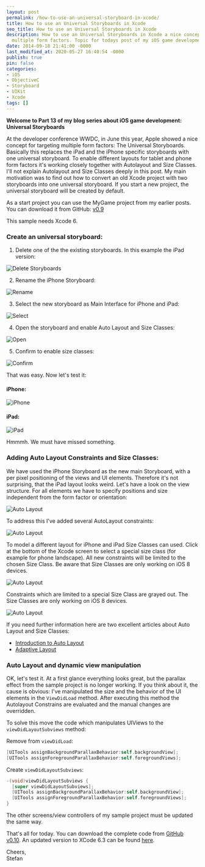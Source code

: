 ```yaml
---
layout: post
permalink: /how-to-use-an-universal-storyboard-in-xcode/
title: How to use an Universal Storyboards in Xcode
seo_title: How to use an Universal Storyboards in Xcode
description: How to use an Universal Storyboards in Xcode a nice concept for targeting
  multiple form factors. Topic for todays post of my iOS game development blog
date: 2014-09-18 21:41:00 -0000
last_modified_at: 2020-05-27 16:40:54 -0000
publish: true
pin: false
categories:
- iOS
- ObjectiveC
- Storyboard
- UIKit
- Xcode
tags: []
---
```

**Welcome to Part 13 of my blog series about iOS game development: Universal Storyboards**

At the developer conference WWDC, in June this year, Apple showed a nice concept for targeting multiple form factors: The Universal Storyboards. Basically this replaces the iPad and the iPhone specific storyboards with one universal storyboard. To enable different layouts for tablet and phone form factors it's working closely together with Autolayout and Size Classes. I'll not explain Autolayout and Size Classes deeply in this post. My main motivation was to find out how to convert an old Xcode project with two storyboards into one universal storyboard. If you start a new project, the universal storyboard will be created by default.

As a start project you can use the MyGame project from my earlier posts. You can download it from GitHub: [v0.9](https://github.com/stfnjstn/MyFirstGame/releases/tag/v0.9)

This sample needs Xcode 6.

### Create an universal storyboard:

1. Delete one of the the existing storyboards. In this example the iPad version:

![Delete Storyboards](/assets/2014/09/Bildschirmfoto-2014-08-10-um-23.43.12.png)

2. Rename the iPhone Storyboard:

![Rename](/assets/2014/09/Bildschirmfoto-2014-08-10-um-23.43.54-1.jpg)

3. Select the new storyboard as Main Interface for iPhone and iPad:

![Select](/assets/2014/09/Bildschirmfoto-2014-08-10-um-23.44.29.png)

4. Open the storyboard and enable Auto Layout and Size Classes:

![Open](/assets/2014/09/Bildschirmfoto-2014-08-10-um-23.47.29.png)

5. Confirm to enable size classes:

![Confirm](/assets/2014/09/Bildschirmfoto-2014-08-10-um-23.47.37-1.jpg)

That was easy. Now let's test it:

#### iPhone:

![iPhone](/assets/2014/09/Foto-1-1.jpg)

#### iPad:
![iPad](/assets/2014/09/IMG_0002_2.jpg)

Hmmmh. We must have missed something.

### Adding Auto Layout Constraints and Size Classes:

We have used the iPhone Storyboard as the new main Storyboard, with a per pixel positioning of the views and UI elements. Therefore it's not surprising, that the iPad layout looks weird. 
Let's have a look on the view structure. For all elements we have to specify positions and size independent from the form factor or orientation:

![Auto Layout](/assets/2014/09/Bildschirmfoto%2B2014-08-14%2Bum%2B00.59.08.png)

To address this I've added several AutoLayout constraints:

![Auto Layout](/assets/2014/09/usb2-1.jpg)

To model a different layout for iPhone and iPad Size Classes can used. Click at the bottom of the Xcode screen to select a special size class (for example for phone landscape). All new constraints will be limited to the chosen Size Class. Be aware that Size Classes are only working on iOS 8 devices.

![Auto Layout](/assets/2014/09/usb3-1.jpg)

Constraints which are limited to a special Size Class are grayed out. The Size Classes are only working on iOS 8 devices.

![Auto Layout](/assets/2014/09/usb4-1.jpg)

If you need further information here are two excellent articles about Auto Layout and Size Classes:

  * [Introduction to Auto Layout](http://www.appcoda.com/introduction-auto-layout/)
  * [Adaptive Layout](http://www.shinobicontrols.com/blog/posts/2014/07/28/ios8-day-by-day-day-7-adaptive-layout-and-uitraitcollection)


### Auto Layout and dynamic view manipulation

OK, let's test it. At a first glance everything looks great, but the parallax effect from the sample project is no longer working. If you think about it, the cause is obvious: I've manipulated the size and the behavior of the UI elements in the ``ViewDidLoad`` method. After executing this method the Autolayout Constrains are evaluated and the manual changes are overridden.

To solve this move the code which manipulates UIViews to the ``viewDidLayoutSubviews`` method:

Remove from ``viewDidLoad``:
```objectivec
[UITools assignBackgroundParallaxBehavior:self.backgroundView];
[UITools assignForegroundParallaxBehavior:self.foregroundViews];
```

Create ``viewDidLayoutSubviews``:

```objectivec
-(void)viewDidLayoutSubviews {
  [super viewDidLayoutSubviews];
  [UITools assignBackgroundParallaxBehavior:self.backgroundView];
  [UITools assignForegroundParallaxBehavior:self.foregroundViews];
}
```

The other screens/view controllers of my sample project must be updated the same way.

That's all for today. You can download the complete code from [GitHub v0.10](https://github.com/stfnjstn/MyFirstGame/releases/tag/v0.10). An updated version to XCode 6.3 can be found [here](https://github.com/stfnjstn/MyFirstGame).

Cheers,   
Stefan
